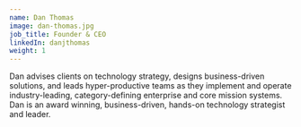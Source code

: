 ```yaml
---
name: Dan Thomas
image: dan-thomas.jpg
job_title: Founder & CEO
linkedIn: danjthomas
weight: 1
---
```


Dan advises clients on technology strategy, designs business-driven solutions, and leads hyper-productive teams as they implement and operate industry-leading, category-defining enterprise and core mission systems. Dan is an award winning, business-driven, hands-on technology strategist and leader.
